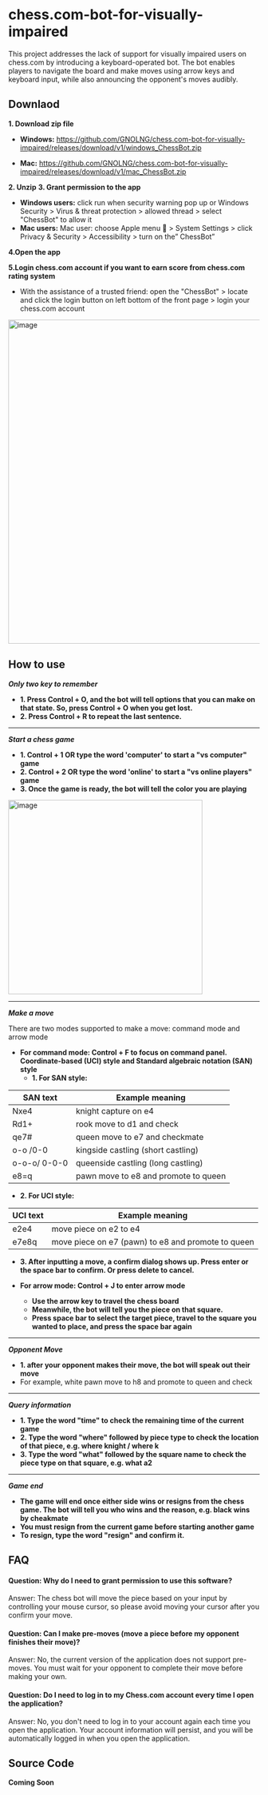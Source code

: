 # chess.com-bot-for-visually-impaired
This project addresses the lack of support for visually impaired users on chess.com by introducing a keyboard-operated bot. The bot enables players to navigate the board and make moves using arrow keys and keyboard input, while also announcing the opponent's moves audibly.


## Downlaod
**1. Download zip file**
- **Windows:** https://github.com/GNOLNG/chess.com-bot-for-visually-impaired/releases/download/v1/windows_ChessBot.zip

- **Mac:** https://github.com/GNOLNG/chess.com-bot-for-visually-impaired/releases/download/v1/mac_ChessBot.zip

**2. Unzip**
**3. Grant permission to the app**
- **Windows users:** click run when security warning pop up or Windows Security > Virus & threat protection > allowed thread > select "ChessBot" to allow it
- **Mac users:** Mac user: choose Apple menu  > System Settings > click Privacy & Security   > Accessibility > turn on the” ChessBot”

**4.Open the app**

**5.Login chess.com account if you want to earn score from chess.com rating system**
- With the assistance of a trusted friend: open the "ChessBot" > locate and click the login button on left bottom of the front page > login your chess.com account
<img width="649" alt="image" src="https://github.com/GNOLNG/chess.com-bot-for-visually-impaired/assets/92449126/38b80310-dc7d-423b-9cf6-fb9a3d8136dc">


## How to use
***Only two key to remember***
  - **1. Press Control + O, and the bot will tell options that you can make on that state. So, press Control + O when you get lost.**
  - **2. Press Control + R to repeat the last sentence.**
---
***Start a chess game***
  - **1. Control + 1 OR type the word 'computer' to start a "vs computer" game**  
  - **2. Control + 2 OR type the word 'online' to start a "vs online players" game**
  - **3. Once the game is ready, the bot will tell the color you are playing**  
<img width="389" alt="image" src="https://github.com/GNOLNG/chess.com-bot-for-visually-impaired/assets/92449126/acd76669-f48f-4fe3-a820-00cd84212baf">

---

***Make a move***

  There are two modes supported to make a move: command mode and arrow mode

  - **For command mode: Control + F to focus on command panel.  Coordinate-based (UCI) style and Standard algebraic notation (SAN) style**  
    - **1. For SAN style:**

| SAN text            | Example meaning |
| ----------------- | ----------- |
| Nxe4 | knight capture on e4 |
| Rd1+ | rook move to d1 and check |
| qe7# | queen move to e7 and checkmate |
| o-o /0-0 | kingside castling (short castling) |
| o-o-o/ 0-0-0 | queenside castling (long castling) |
| e8=q | pawn move to e8 and promote to queen |

  - **2. For UCI style:**

| UCI text            | Example meaning |
| ----------------- | ----------- |
| e2e4 | move piece on e2 to e4 |
| e7e8q | move piece on e7 (pawn) to e8 and promote to queen |

  - **3. After inputting a move, a confirm dialog shows up. Press enter or the space bar to confirm. Or press delete to cancel.** 

- **For arrow mode: Control + J to enter arrow mode**
  - **Use the arrow key to travel the chess board**
  - **Meanwhile, the bot will tell you the piece on that square.**
  - **Press space bar to select the target piece, travel to the square you wanted to place, and press the space bar again**
---

***Opponent Move***
  - **1. after your opponent makes their move, the bot will speak out their move**
  - For example, white pawn move to h8 and promote to queen and check
---
***Query information***
  - **1. Type the word "time" to check the remaining time of the current game**
  - **2. Type the word "where" followed by piece type to check the location of that piece, e.g. where knight / where k**
  - **3. Type the word "what" followed by the square name to check the piece type on that square, e.g. what a2**

---
***Game end***
  - **The game will end once either side wins or resigns from the chess game. The bot will tell you who wins and the reason, e.g. black wins by cheakmate**
  - **You must resign from the current game before starting another game**
  - **To resign, type the word "resign" and confirm it.**

## FAQ

#### Question: Why do I need to grant permission to use this software?

Answer: The chess bot will move the piece based on your input by controlling your mouse cursor, so please avoid moving your cursor after you confirm your move.

#### Question: Can I make pre-moves (move a piece before my opponent finishes their move)?

Answer: No, the current version of the application does not support pre-moves. You must wait for your opponent to complete their move before making your own.

#### Question: Do I need to log in to my Chess.com account every time I open the application?

Answer: No, you don't need to log in to your account again each time you open the application. Your account information will persist, and you will be automatically logged in when you open the application.

## Source Code

**Coming Soon**


